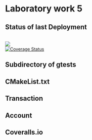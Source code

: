 # Laboratory work 5

## Status of last Deployment
<br><img src="https://github.com/steppans/lab05/workflows/Build_Banking_project/badge.svg?branch=main"><br>
[![Coverage Status](https://coveralls.io/repos/github/steppans/lab05/badge.svg?branch=main)](https://coveralls.io/github/steppans/lab05?branch=main)

## Subdirectory of gtests

## CMakeList.txt

## Transaction

## Account

## Coveralls.io
